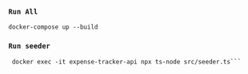 ### `Run All`
```
docker-compose up --build
```

### `Run seeder`
```
 docker exec -it expense-tracker-api npx ts-node src/seeder.ts```
